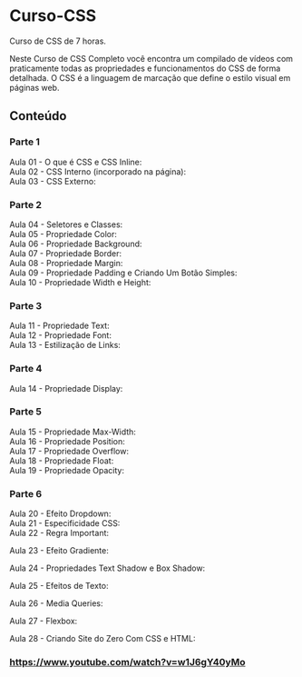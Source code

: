 # Curso-CSS

Curso de CSS de 7 horas.

Neste Curso de CSS Completo você encontra um compilado de vídeos com praticamente todas as propriedades e funcionamentos do CSS de forma detalhada. O CSS é a linguagem de marcação que define o estilo visual em páginas web.

## Conteúdo 

### Parte 1

Aula 01 - O que é CSS e CSS Inline:   
Aula 02 - CSS Interno (incorporado na página):   
Aula 03 - CSS Externo:   

### Parte 2

Aula 04 - Seletores e Classes:   
Aula 05 - Propriedade Color:   
Aula 06 - Propriedade Background:   
Aula 07 - Propriedade Border:   
Aula 08 - Propriedade Margin:   
Aula 09 - Propriedade Padding e Criando Um Botão Simples:   
Aula 10 - Propriedade Width e Height:   

### Parte 3

Aula 11 - Propriedade Text:   
Aula 12 - Propriedade Font:   
Aula 13 - Estilização de Links:   

### Parte 4

Aula 14 - Propriedade Display:   

### Parte 5

Aula 15 - Propriedade Max-Width:   
Aula 16 - Propriedade Position:   
Aula 17 - Propriedade Overflow:   
Aula 18 - Propriedade Float:   
Aula 19 - Propriedade Opacity:   
 
### Parte 6

Aula 20 - Efeito Dropdown:   
Aula 21 - Especificidade CSS:   
Aula 22 - Regra Important:   

Aula 23 - Efeito Gradiente:   

Aula 24 - Propriedades Text Shadow e Box Shadow:   
 
Aula 25 - Efeitos de Texto:   

Aula 26 - Media Queries:   
 
Aula 27 - Flexbox:   
  
Aula 28  - Criando Site do Zero Com CSS e HTML:

### https://www.youtube.com/watch?v=w1J6gY40yMo